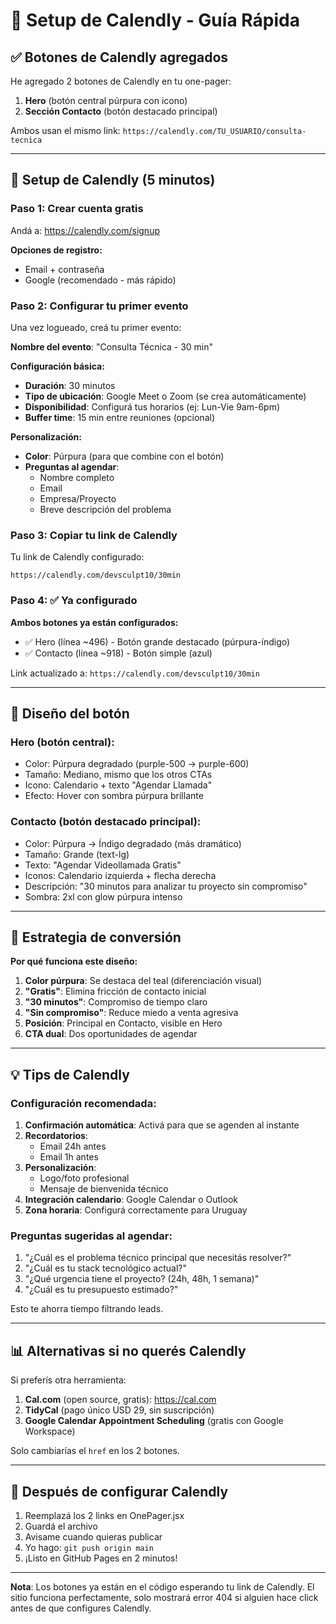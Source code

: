 # 📅 Setup de Calendly - Guía Rápida

## ✅ Botones de Calendly agregados

He agregado 2 botones de Calendly en tu one-pager:

1. **Hero** (botón central púrpura con icono)
2. **Sección Contacto** (botón destacado principal)

Ambos usan el mismo link: `https://calendly.com/TU_USUARIO/consulta-tecnica`

---

## 🚀 Setup de Calendly (5 minutos)

### Paso 1: Crear cuenta gratis

Andá a: https://calendly.com/signup

**Opciones de registro:**
- Email + contraseña
- Google (recomendado - más rápido)

### Paso 2: Configurar tu primer evento

Una vez logueado, creá tu primer evento:

**Nombre del evento**: "Consulta Técnica - 30 min"

**Configuración básica:**
- **Duración**: 30 minutos
- **Tipo de ubicación**: Google Meet o Zoom (se crea automáticamente)
- **Disponibilidad**: Configurá tus horarios (ej: Lun-Vie 9am-6pm)
- **Buffer time**: 15 min entre reuniones (opcional)

**Personalización:**
- **Color**: Púrpura (para que combine con el botón)
- **Preguntas al agendar**:
  - Nombre completo
  - Email
  - Empresa/Proyecto
  - Breve descripción del problema

### Paso 3: Copiar tu link de Calendly

Tu link de Calendly configurado:
```
https://calendly.com/devsculpt10/30min
```

### Paso 4: ✅ Ya configurado

**Ambos botones ya están configurados:**
- ✅ Hero (línea ~496) - Botón grande destacado (púrpura-índigo)
- ✅ Contacto (línea ~918) - Botón simple (azul)

Link actualizado a: `https://calendly.com/devsculpt10/30min`

---

## 🎨 Diseño del botón

### Hero (botón central):
- Color: Púrpura degradado (purple-500 → purple-600)
- Tamaño: Mediano, mismo que los otros CTAs
- Icono: Calendario + texto "Agendar Llamada"
- Efecto: Hover con sombra púrpura brillante

### Contacto (botón destacado principal):
- Color: Púrpura → Índigo degradado (más dramático)
- Tamaño: Grande (text-lg)
- Texto: "Agendar Videollamada Gratis"
- Iconos: Calendario izquierda + flecha derecha
- Descripción: "30 minutos para analizar tu proyecto sin compromiso"
- Sombra: 2xl con glow púrpura intenso

---

## 🎯 Estrategia de conversión

**Por qué funciona este diseño:**

1. **Color púrpura**: Se destaca del teal (diferenciación visual)
2. **"Gratis"**: Elimina fricción de contacto inicial
3. **"30 minutos"**: Compromiso de tiempo claro
4. **"Sin compromiso"**: Reduce miedo a venta agresiva
5. **Posición**: Principal en Contacto, visible en Hero
6. **CTA dual**: Dos oportunidades de agendar

---

## 💡 Tips de Calendly

### Configuración recomendada:

1. **Confirmación automática**: Activá para que se agenden al instante
2. **Recordatorios**: 
   - Email 24h antes
   - Email 1h antes
3. **Personalización**:
   - Logo/foto profesional
   - Mensaje de bienvenida técnico
4. **Integración calendario**: Google Calendar o Outlook
5. **Zona horaria**: Configurá correctamente para Uruguay

### Preguntas sugeridas al agendar:

1. "¿Cuál es el problema técnico principal que necesitás resolver?"
2. "¿Cuál es tu stack tecnológico actual?"
3. "¿Qué urgencia tiene el proyecto? (24h, 48h, 1 semana)"
4. "¿Cuál es tu presupuesto estimado?"

Esto te ahorra tiempo filtrando leads.

---

## 📊 Alternativas si no querés Calendly

Si preferís otra herramienta:

1. **Cal.com** (open source, gratis): https://cal.com
2. **TidyCal** (pago único USD 29, sin suscripción)
3. **Google Calendar Appointment Scheduling** (gratis con Google Workspace)

Solo cambiarías el `href` en los 2 botones.

---

## 🔄 Después de configurar Calendly

1. Reemplazá los 2 links en OnePager.jsx
2. Guardá el archivo
3. Avisame cuando quieras publicar
4. Yo hago: `git push origin main`
5. ¡Listo en GitHub Pages en 2 minutos!

---

**Nota**: Los botones ya están en el código esperando tu link de Calendly. El sitio funciona perfectamente, solo mostrará error 404 si alguien hace click antes de que configures Calendly.

